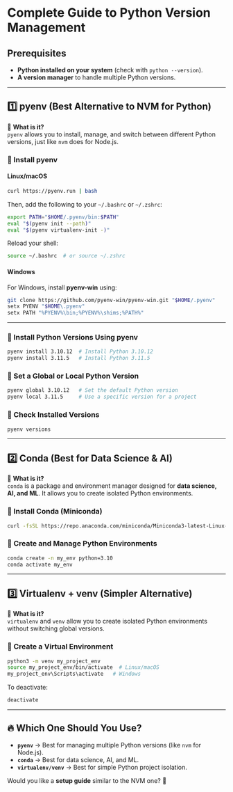 # Complete Guide to Python Version Management

## Prerequisites
- **Python installed on your system** (check with `python --version`).
- **A version manager** to handle multiple Python versions.

---

## **1️⃣ pyenv (Best Alternative to NVM for Python)**
📌 **What is it?**  
`pyenv` allows you to install, manage, and switch between different Python versions, just like `nvm` does for Node.js.

### **🔹 Install pyenv**
#### **Linux/macOS**
```sh
curl https://pyenv.run | bash
```
Then, add the following to your `~/.bashrc` or `~/.zshrc`:
```sh
export PATH="$HOME/.pyenv/bin:$PATH"
eval "$(pyenv init --path)"
eval "$(pyenv virtualenv-init -)"
```
Reload your shell:
```sh
source ~/.bashrc  # or source ~/.zshrc
```

#### **Windows**
For Windows, install **pyenv-win** using:
```sh
git clone https://github.com/pyenv-win/pyenv-win.git "$HOME/.pyenv"
setx PYENV "$HOME\.pyenv"
setx PATH "%PYENV%\bin;%PYENV%\shims;%PATH%"
```

---

### **🔹 Install Python Versions Using pyenv**
```sh
pyenv install 3.10.12  # Install Python 3.10.12
pyenv install 3.11.5   # Install Python 3.11.5
```

### **🔹 Set a Global or Local Python Version**
```sh
pyenv global 3.10.12   # Set the default Python version
pyenv local 3.11.5     # Use a specific version for a project
```

### **🔹 Check Installed Versions**
```sh
pyenv versions
```

---

## **2️⃣ Conda (Best for Data Science & AI)**
📌 **What is it?**  
`conda` is a package and environment manager designed for **data science, AI, and ML**. It allows you to create isolated Python environments.

### **🔹 Install Conda (Miniconda)**
```sh
curl -fsSL https://repo.anaconda.com/miniconda/Miniconda3-latest-Linux-x86_64.sh | bash
```

### **🔹 Create and Manage Python Environments**
```sh
conda create -n my_env python=3.10
conda activate my_env
```

---

## **3️⃣ Virtualenv + venv (Simpler Alternative)**
📌 **What is it?**  
`virtualenv` and `venv` allow you to create isolated Python environments without switching global versions.

### **🔹 Create a Virtual Environment**
```sh
python3 -m venv my_project_env
source my_project_env/bin/activate  # Linux/macOS
my_project_env\Scripts\activate   # Windows
```

To deactivate:
```sh
deactivate
```

---

## **🔥 Which One Should You Use?**
- **`pyenv`** → Best for managing multiple Python versions (like `nvm` for Node.js).  
- **`conda`** → Best for data science, AI, and ML.  
- **`virtualenv/venv`** → Best for simple Python project isolation.

Would you like a **setup guide** similar to the NVM one? 🚀
